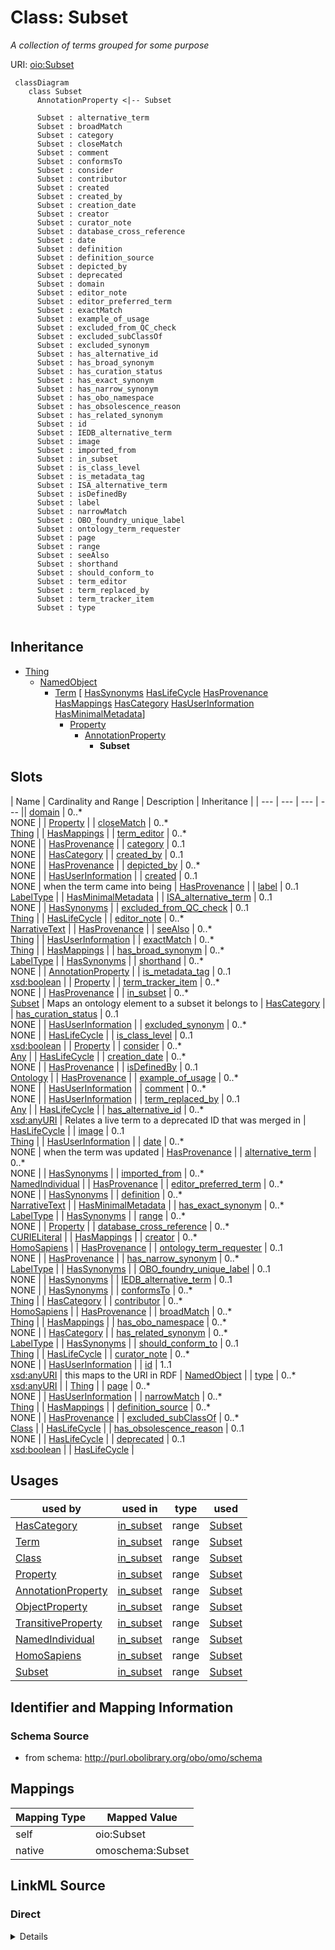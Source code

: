 # Class: Subset
_A collection of terms grouped for some purpose_




URI: [oio:Subset](http://www.geneontology.org/formats/oboInOwl#Subset)


```{mermaid}
 classDiagram
    class Subset
      AnnotationProperty <|-- Subset
      
      Subset : alternative_term
      Subset : broadMatch
      Subset : category
      Subset : closeMatch
      Subset : comment
      Subset : conformsTo
      Subset : consider
      Subset : contributor
      Subset : created
      Subset : created_by
      Subset : creation_date
      Subset : creator
      Subset : curator_note
      Subset : database_cross_reference
      Subset : date
      Subset : definition
      Subset : definition_source
      Subset : depicted_by
      Subset : deprecated
      Subset : domain
      Subset : editor_note
      Subset : editor_preferred_term
      Subset : exactMatch
      Subset : example_of_usage
      Subset : excluded_from_QC_check
      Subset : excluded_subClassOf
      Subset : excluded_synonym
      Subset : has_alternative_id
      Subset : has_broad_synonym
      Subset : has_curation_status
      Subset : has_exact_synonym
      Subset : has_narrow_synonym
      Subset : has_obo_namespace
      Subset : has_obsolescence_reason
      Subset : has_related_synonym
      Subset : id
      Subset : IEDB_alternative_term
      Subset : image
      Subset : imported_from
      Subset : in_subset
      Subset : is_class_level
      Subset : is_metadata_tag
      Subset : ISA_alternative_term
      Subset : isDefinedBy
      Subset : label
      Subset : narrowMatch
      Subset : OBO_foundry_unique_label
      Subset : ontology_term_requester
      Subset : page
      Subset : range
      Subset : seeAlso
      Subset : shorthand
      Subset : should_conform_to
      Subset : term_editor
      Subset : term_replaced_by
      Subset : term_tracker_item
      Subset : type
      
```




## Inheritance
* [Thing](Thing.md)
    * [NamedObject](NamedObject.md)
        * [Term](Term.md) [ [HasSynonyms](HasSynonyms.md) [HasLifeCycle](HasLifeCycle.md) [HasProvenance](HasProvenance.md) [HasMappings](HasMappings.md) [HasCategory](HasCategory.md) [HasUserInformation](HasUserInformation.md) [HasMinimalMetadata](HasMinimalMetadata.md)]
            * [Property](Property.md)
                * [AnnotationProperty](AnnotationProperty.md)
                    * **Subset**



## Slots

| Name | Cardinality and Range | Description | Inheritance |
| ---  | --- | --- | --- || [domain](domain.md) | 0..* <br/> NONE |  | [Property](Property.md) |
| [closeMatch](closeMatch.md) | 0..* <br/> [Thing](Thing.md) |  | [HasMappings](HasMappings.md) |
| [term_editor](term_editor.md) | 0..* <br/> NONE |  | [HasProvenance](HasProvenance.md) |
| [category](category.md) | 0..1 <br/> NONE |  | [HasCategory](HasCategory.md) |
| [created_by](created_by.md) | 0..1 <br/> NONE |  | [HasProvenance](HasProvenance.md) |
| [depicted_by](depicted_by.md) | 0..* <br/> NONE |  | [HasUserInformation](HasUserInformation.md) |
| [created](created.md) | 0..1 <br/> NONE | when the term came into being | [HasProvenance](HasProvenance.md) |
| [label](label.md) | 0..1 <br/> [LabelType](LabelType.md) |  | [HasMinimalMetadata](HasMinimalMetadata.md) |
| [ISA_alternative_term](ISA_alternative_term.md) | 0..1 <br/> NONE |  | [HasSynonyms](HasSynonyms.md) |
| [excluded_from_QC_check](excluded_from_QC_check.md) | 0..1 <br/> [Thing](Thing.md) |  | [HasLifeCycle](HasLifeCycle.md) |
| [editor_note](editor_note.md) | 0..* <br/> [NarrativeText](NarrativeText.md) |  | [HasProvenance](HasProvenance.md) |
| [seeAlso](seeAlso.md) | 0..* <br/> [Thing](Thing.md) |  | [HasUserInformation](HasUserInformation.md) |
| [exactMatch](exactMatch.md) | 0..* <br/> [Thing](Thing.md) |  | [HasMappings](HasMappings.md) |
| [has_broad_synonym](has_broad_synonym.md) | 0..* <br/> [LabelType](LabelType.md) |  | [HasSynonyms](HasSynonyms.md) |
| [shorthand](shorthand.md) | 0..* <br/> NONE |  | [AnnotationProperty](AnnotationProperty.md) |
| [is_metadata_tag](is_metadata_tag.md) | 0..1 <br/> [xsd:boolean](http://www.w3.org/2001/XMLSchema#boolean) |  | [Property](Property.md) |
| [term_tracker_item](term_tracker_item.md) | 0..* <br/> NONE |  | [HasProvenance](HasProvenance.md) |
| [in_subset](in_subset.md) | 0..* <br/> [Subset](Subset.md) | Maps an ontology element to a subset it belongs to | [HasCategory](HasCategory.md) |
| [has_curation_status](has_curation_status.md) | 0..1 <br/> NONE |  | [HasUserInformation](HasUserInformation.md) |
| [excluded_synonym](excluded_synonym.md) | 0..* <br/> NONE |  | [HasLifeCycle](HasLifeCycle.md) |
| [is_class_level](is_class_level.md) | 0..1 <br/> [xsd:boolean](http://www.w3.org/2001/XMLSchema#boolean) |  | [Property](Property.md) |
| [consider](consider.md) | 0..* <br/> [Any](Any.md) |  | [HasLifeCycle](HasLifeCycle.md) |
| [creation_date](creation_date.md) | 0..* <br/> NONE |  | [HasProvenance](HasProvenance.md) |
| [isDefinedBy](isDefinedBy.md) | 0..1 <br/> [Ontology](Ontology.md) |  | [HasProvenance](HasProvenance.md) |
| [example_of_usage](example_of_usage.md) | 0..* <br/> NONE |  | [HasUserInformation](HasUserInformation.md) |
| [comment](comment.md) | 0..* <br/> NONE |  | [HasUserInformation](HasUserInformation.md) |
| [term_replaced_by](term_replaced_by.md) | 0..1 <br/> [Any](Any.md) |  | [HasLifeCycle](HasLifeCycle.md) |
| [has_alternative_id](has_alternative_id.md) | 0..* <br/> [xsd:anyURI](http://www.w3.org/2001/XMLSchema#anyURI) | Relates a live term to a deprecated ID that was merged in | [HasLifeCycle](HasLifeCycle.md) |
| [image](image.md) | 0..1 <br/> [Thing](Thing.md) |  | [HasUserInformation](HasUserInformation.md) |
| [date](date.md) | 0..* <br/> NONE | when the term was updated | [HasProvenance](HasProvenance.md) |
| [alternative_term](alternative_term.md) | 0..* <br/> NONE |  | [HasSynonyms](HasSynonyms.md) |
| [imported_from](imported_from.md) | 0..* <br/> [NamedIndividual](NamedIndividual.md) |  | [HasProvenance](HasProvenance.md) |
| [editor_preferred_term](editor_preferred_term.md) | 0..* <br/> NONE |  | [HasSynonyms](HasSynonyms.md) |
| [definition](definition.md) | 0..* <br/> [NarrativeText](NarrativeText.md) |  | [HasMinimalMetadata](HasMinimalMetadata.md) |
| [has_exact_synonym](has_exact_synonym.md) | 0..* <br/> [LabelType](LabelType.md) |  | [HasSynonyms](HasSynonyms.md) |
| [range](range.md) | 0..* <br/> NONE |  | [Property](Property.md) |
| [database_cross_reference](database_cross_reference.md) | 0..* <br/> [CURIELiteral](CURIELiteral.md) |  | [HasMappings](HasMappings.md) |
| [creator](creator.md) | 0..* <br/> [HomoSapiens](HomoSapiens.md) |  | [HasProvenance](HasProvenance.md) |
| [ontology_term_requester](ontology_term_requester.md) | 0..1 <br/> NONE |  | [HasProvenance](HasProvenance.md) |
| [has_narrow_synonym](has_narrow_synonym.md) | 0..* <br/> [LabelType](LabelType.md) |  | [HasSynonyms](HasSynonyms.md) |
| [OBO_foundry_unique_label](OBO_foundry_unique_label.md) | 0..1 <br/> NONE |  | [HasSynonyms](HasSynonyms.md) |
| [IEDB_alternative_term](IEDB_alternative_term.md) | 0..1 <br/> NONE |  | [HasSynonyms](HasSynonyms.md) |
| [conformsTo](conformsTo.md) | 0..* <br/> [Thing](Thing.md) |  | [HasCategory](HasCategory.md) |
| [contributor](contributor.md) | 0..* <br/> [HomoSapiens](HomoSapiens.md) |  | [HasProvenance](HasProvenance.md) |
| [broadMatch](broadMatch.md) | 0..* <br/> [Thing](Thing.md) |  | [HasMappings](HasMappings.md) |
| [has_obo_namespace](has_obo_namespace.md) | 0..* <br/> NONE |  | [HasCategory](HasCategory.md) |
| [has_related_synonym](has_related_synonym.md) | 0..* <br/> [LabelType](LabelType.md) |  | [HasSynonyms](HasSynonyms.md) |
| [should_conform_to](should_conform_to.md) | 0..1 <br/> [Thing](Thing.md) |  | [HasLifeCycle](HasLifeCycle.md) |
| [curator_note](curator_note.md) | 0..* <br/> NONE |  | [HasUserInformation](HasUserInformation.md) |
| [id](id.md) | 1..1 <br/> [xsd:anyURI](http://www.w3.org/2001/XMLSchema#anyURI) | this maps to the URI in RDF | [NamedObject](NamedObject.md) |
| [type](type.md) | 0..* <br/> [xsd:anyURI](http://www.w3.org/2001/XMLSchema#anyURI) |  | [Thing](Thing.md) |
| [page](page.md) | 0..* <br/> NONE |  | [HasUserInformation](HasUserInformation.md) |
| [narrowMatch](narrowMatch.md) | 0..* <br/> [Thing](Thing.md) |  | [HasMappings](HasMappings.md) |
| [definition_source](definition_source.md) | 0..* <br/> NONE |  | [HasProvenance](HasProvenance.md) |
| [excluded_subClassOf](excluded_subClassOf.md) | 0..* <br/> [Class](Class.md) |  | [HasLifeCycle](HasLifeCycle.md) |
| [has_obsolescence_reason](has_obsolescence_reason.md) | 0..1 <br/> NONE |  | [HasLifeCycle](HasLifeCycle.md) |
| [deprecated](deprecated.md) | 0..1 <br/> [xsd:boolean](http://www.w3.org/2001/XMLSchema#boolean) |  | [HasLifeCycle](HasLifeCycle.md) |



## Usages

| used by | used in | type | used |
| ---  | --- | --- | --- |
| [HasCategory](HasCategory.md) | [in_subset](in_subset.md) | range | [Subset](Subset.md) |
| [Term](Term.md) | [in_subset](in_subset.md) | range | [Subset](Subset.md) |
| [Class](Class.md) | [in_subset](in_subset.md) | range | [Subset](Subset.md) |
| [Property](Property.md) | [in_subset](in_subset.md) | range | [Subset](Subset.md) |
| [AnnotationProperty](AnnotationProperty.md) | [in_subset](in_subset.md) | range | [Subset](Subset.md) |
| [ObjectProperty](ObjectProperty.md) | [in_subset](in_subset.md) | range | [Subset](Subset.md) |
| [TransitiveProperty](TransitiveProperty.md) | [in_subset](in_subset.md) | range | [Subset](Subset.md) |
| [NamedIndividual](NamedIndividual.md) | [in_subset](in_subset.md) | range | [Subset](Subset.md) |
| [HomoSapiens](HomoSapiens.md) | [in_subset](in_subset.md) | range | [Subset](Subset.md) |
| [Subset](Subset.md) | [in_subset](in_subset.md) | range | [Subset](Subset.md) |






## Identifier and Mapping Information







### Schema Source


* from schema: http://purl.obolibrary.org/obo/omo/schema





## Mappings

| Mapping Type | Mapped Value |
| ---  | ---  |
| self | oio:Subset |
| native | omoschema:Subset |


## LinkML Source

<!-- TODO: investigate https://stackoverflow.com/questions/37606292/how-to-create-tabbed-code-blocks-in-mkdocs-or-sphinx -->

### Direct

<details>
```yaml
name: Subset
description: A collection of terms grouped for some purpose
from_schema: http://purl.obolibrary.org/obo/omo/schema
rank: 1000
is_a: AnnotationProperty
class_uri: oio:Subset

```
</details>

### Induced

<details>
```yaml
name: Subset
description: A collection of terms grouped for some purpose
from_schema: http://purl.obolibrary.org/obo/omo/schema
rank: 1000
is_a: AnnotationProperty
attributes:
  shorthand:
    name: shorthand
    deprecated: deprecated oboInOwl property
    from_schema: http://purl.obolibrary.org/obo/omo/schema
    rank: 1000
    slot_uri: oio:shorthand
    multivalued: true
    alias: shorthand
    owner: Subset
    domain_of:
    - AnnotationProperty
    - ObjectProperty
    range: string
  domain:
    name: domain
    todos:
    - restrict range
    from_schema: http://purl.obolibrary.org/obo/omo/schema
    rank: 1000
    is_a: logical_predicate
    slot_uri: rdfs:domain
    multivalued: true
    alias: domain
    owner: Subset
    domain_of:
    - Property
    range: string
  range:
    name: range
    todos:
    - restrict range
    from_schema: http://purl.obolibrary.org/obo/omo/schema
    rank: 1000
    is_a: logical_predicate
    slot_uri: rdfs:range
    multivalued: true
    alias: range
    owner: Subset
    domain_of:
    - Property
    range: string
  is_class_level:
    name: is_class_level
    deprecated: deprecated oboInOwl property
    from_schema: http://purl.obolibrary.org/obo/omo/schema
    rank: 1000
    slot_uri: oio:is_class_level
    alias: is_class_level
    owner: Subset
    domain_of:
    - Property
    range: boolean
  is_metadata_tag:
    name: is_metadata_tag
    deprecated: deprecated oboInOwl property
    from_schema: http://purl.obolibrary.org/obo/omo/schema
    rank: 1000
    slot_uri: oio:is_metadata_tag
    alias: is_metadata_tag
    owner: Subset
    domain_of:
    - Property
    range: boolean
  has_exact_synonym:
    name: has_exact_synonym
    from_schema: http://purl.obolibrary.org/obo/omo/schema
    rank: 1000
    is_a: synonym
    slot_uri: oio:hasExactSynonym
    multivalued: true
    alias: has_exact_synonym
    owner: Subset
    domain_of:
    - HasSynonyms
    - Axiom
    disjoint_with:
    - label
    range: label type
  has_narrow_synonym:
    name: has_narrow_synonym
    from_schema: http://purl.obolibrary.org/obo/omo/schema
    rank: 1000
    is_a: synonym
    slot_uri: oio:hasNarrowSynonym
    multivalued: true
    alias: has_narrow_synonym
    owner: Subset
    domain_of:
    - HasSynonyms
    range: label type
  has_broad_synonym:
    name: has_broad_synonym
    from_schema: http://purl.obolibrary.org/obo/omo/schema
    rank: 1000
    is_a: synonym
    slot_uri: oio:hasBroadSynonym
    multivalued: true
    alias: has_broad_synonym
    owner: Subset
    domain_of:
    - HasSynonyms
    range: label type
  has_related_synonym:
    name: has_related_synonym
    from_schema: http://purl.obolibrary.org/obo/omo/schema
    rank: 1000
    slot_uri: oio:hasRelatedSynonym
    multivalued: true
    alias: has_related_synonym
    owner: Subset
    domain_of:
    - HasSynonyms
    range: label type
  alternative_term:
    name: alternative_term
    in_subset:
    - allotrope permitted profile
    from_schema: http://purl.obolibrary.org/obo/omo/schema
    exact_mappings:
    - skos:altLabel
    rank: 1000
    slot_uri: IAO:0000118
    multivalued: true
    alias: alternative_term
    owner: Subset
    domain_of:
    - HasSynonyms
    range: string
  ISA_alternative_term:
    name: ISA_alternative_term
    from_schema: http://purl.obolibrary.org/obo/omo/schema
    rank: 1000
    is_a: alternative_term
    slot_uri: OBI:0001847
    multivalued: true
    alias: ISA_alternative_term
    owner: Subset
    domain_of:
    - HasSynonyms
    range: string
  IEDB_alternative_term:
    name: IEDB_alternative_term
    from_schema: http://purl.obolibrary.org/obo/omo/schema
    rank: 1000
    is_a: alternative_term
    slot_uri: OBI:9991118
    multivalued: true
    alias: IEDB_alternative_term
    owner: Subset
    domain_of:
    - HasSynonyms
    range: string
  editor_preferred_term:
    name: editor_preferred_term
    in_subset:
    - obi permitted profile
    from_schema: http://purl.obolibrary.org/obo/omo/schema
    rank: 1000
    is_a: alternative_term
    slot_uri: IAO:0000111
    multivalued: true
    alias: editor_preferred_term
    owner: Subset
    domain_of:
    - HasSynonyms
    range: string
  OBO_foundry_unique_label:
    name: OBO_foundry_unique_label
    todos:
    - add uniquekey
    from_schema: http://purl.obolibrary.org/obo/omo/schema
    rank: 1000
    is_a: alternative_term
    slot_uri: IAO:0000589
    multivalued: true
    alias: OBO_foundry_unique_label
    owner: Subset
    domain_of:
    - HasSynonyms
    range: string
  deprecated:
    name: deprecated
    in_subset:
    - allotrope permitted profile
    - go permitted profile
    - obi permitted profile
    from_schema: http://purl.obolibrary.org/obo/omo/schema
    aliases:
    - is obsolete
    rank: 1000
    is_a: obsoletion_related_property
    domain: ObsoleteAspect
    slot_uri: owl:deprecated
    alias: deprecated
    owner: Subset
    domain_of:
    - HasLifeCycle
    range: boolean
  has_obsolescence_reason:
    name: has_obsolescence_reason
    todos:
    - restrict range
    comments:
    - '{''RULE'': ''subject must be deprecated''}'
    from_schema: http://purl.obolibrary.org/obo/omo/schema
    rank: 1000
    is_a: obsoletion_related_property
    domain: ObsoleteAspect
    slot_uri: IAO:0000231
    alias: has_obsolescence_reason
    owner: Subset
    domain_of:
    - HasLifeCycle
    range: string
  term_replaced_by:
    name: term_replaced_by
    comments:
    - '{''RULE'': ''subject must be deprecated''}'
    in_subset:
    - go permitted profile
    - obi permitted profile
    - allotrope permitted profile
    from_schema: http://purl.obolibrary.org/obo/omo/schema
    exact_mappings:
    - dcterms:isReplacedBy
    rank: 1000
    is_a: obsoletion_related_property
    domain: ObsoleteAspect
    slot_uri: IAO:0100001
    alias: term_replaced_by
    owner: Subset
    domain_of:
    - HasLifeCycle
    range: Any
  consider:
    name: consider
    comments:
    - '{''RULE'': ''subject must be deprecated''}'
    in_subset:
    - go permitted profile
    from_schema: http://purl.obolibrary.org/obo/omo/schema
    rank: 1000
    is_a: obsoletion_related_property
    domain: ObsoleteAspect
    slot_uri: oio:consider
    multivalued: true
    alias: consider
    owner: Subset
    domain_of:
    - HasLifeCycle
    range: Any
  has_alternative_id:
    name: has_alternative_id
    description: Relates a live term to a deprecated ID that was merged in
    deprecated: This is deprecated as it is redundant with the inverse replaced_by
      triple
    comments:
    - '{''RULE'': ''object must NOT be deprecated''}'
    in_subset:
    - go permitted profile
    from_schema: http://purl.obolibrary.org/obo/omo/schema
    see_also:
    - https://github.com/owlcs/owlapi/issues/317
    rank: 1000
    is_a: obsoletion_related_property
    domain: NotObsoleteAspect
    slot_uri: oio:hasAlternativeId
    multivalued: true
    alias: has_alternative_id
    owner: Subset
    domain_of:
    - HasLifeCycle
    range: uriorcurie
  excluded_from_QC_check:
    name: excluded_from_QC_check
    from_schema: http://purl.obolibrary.org/obo/omo/schema
    rank: 1000
    is_a: excluded_axiom
    alias: excluded_from_QC_check
    owner: Subset
    domain_of:
    - HasLifeCycle
    range: Thing
  excluded_subClassOf:
    name: excluded_subClassOf
    from_schema: http://purl.obolibrary.org/obo/omo/schema
    rank: 1000
    is_a: excluded_axiom
    multivalued: true
    alias: excluded_subClassOf
    owner: Subset
    domain_of:
    - HasLifeCycle
    range: Class
  excluded_synonym:
    name: excluded_synonym
    from_schema: http://purl.obolibrary.org/obo/omo/schema
    exact_mappings:
    - skos:hiddenSynonym
    rank: 1000
    is_a: excluded_axiom
    multivalued: true
    alias: excluded_synonym
    owner: Subset
    domain_of:
    - HasLifeCycle
    range: string
  should_conform_to:
    name: should_conform_to
    from_schema: http://purl.obolibrary.org/obo/omo/schema
    rank: 1000
    is_a: excluded_axiom
    alias: should_conform_to
    owner: Subset
    domain_of:
    - HasLifeCycle
    range: Thing
  created_by:
    name: created_by
    deprecated: proposed obsoleted by OMO group 2022-04-12
    from_schema: http://purl.obolibrary.org/obo/omo/schema
    deprecated_element_has_exact_replacement: creator
    rank: 1000
    is_a: provenance_property
    slot_uri: oio:created_by
    alias: created_by
    owner: Subset
    domain_of:
    - HasProvenance
    - Axiom
    range: string
  creation_date:
    name: creation_date
    deprecated: proposed obsoleted by OMO group 2022-04-12
    todos:
    - restrict range
    from_schema: http://purl.obolibrary.org/obo/omo/schema
    deprecated_element_has_exact_replacement: created
    rank: 1000
    is_a: provenance_property
    slot_uri: oio:creation_date
    multivalued: true
    alias: creation_date
    owner: Subset
    domain_of:
    - HasProvenance
    range: string
  contributor:
    name: contributor
    from_schema: http://purl.obolibrary.org/obo/omo/schema
    close_mappings:
    - prov:wasAttributedTo
    rank: 1000
    is_a: provenance_property
    slot_uri: dcterms:contributor
    multivalued: true
    alias: contributor
    owner: Subset
    domain_of:
    - HasProvenance
    range: HomoSapiens
    structured_pattern:
      syntax: '{orcid_regex}'
      interpolated: true
      partial_match: false
  creator:
    name: creator
    from_schema: http://purl.obolibrary.org/obo/omo/schema
    close_mappings:
    - prov:wasAttributedTo
    rank: 1000
    is_a: provenance_property
    slot_uri: dcterms:creator
    multivalued: true
    alias: creator
    owner: Subset
    domain_of:
    - HasProvenance
    - Ontology
    range: HomoSapiens
    structured_pattern:
      syntax: '{orcid_regex}'
      interpolated: true
      partial_match: false
  created:
    name: created
    description: when the term came into being
    from_schema: http://purl.obolibrary.org/obo/omo/schema
    close_mappings:
    - pav:createdOn
    rank: 1000
    is_a: provenance_property
    slot_uri: dcterms:created
    multivalued: false
    alias: created
    owner: Subset
    domain_of:
    - HasProvenance
    - Ontology
    range: string
  date:
    name: date
    description: when the term was updated
    from_schema: http://purl.obolibrary.org/obo/omo/schema
    close_mappings:
    - pav:authoredOn
    rank: 1000
    is_a: provenance_property
    slot_uri: dcterms:date
    multivalued: true
    alias: date
    owner: Subset
    domain_of:
    - HasProvenance
    range: string
  isDefinedBy:
    name: isDefinedBy
    from_schema: http://purl.obolibrary.org/obo/omo/schema
    close_mappings:
    - pav:importedFrom
    - dcterms:publisher
    rank: 1000
    slot_uri: rdfs:isDefinedBy
    alias: isDefinedBy
    owner: Subset
    domain_of:
    - HasProvenance
    range: Ontology
  editor_note:
    name: editor_note
    from_schema: http://purl.obolibrary.org/obo/omo/schema
    rank: 1000
    is_a: provenance_property
    slot_uri: IAO:0000116
    multivalued: true
    alias: editor_note
    owner: Subset
    domain_of:
    - HasProvenance
    range: narrative text
  term_editor:
    name: term_editor
    from_schema: http://purl.obolibrary.org/obo/omo/schema
    rank: 1000
    is_a: provenance_property
    slot_uri: IAO:0000117
    multivalued: true
    alias: term_editor
    owner: Subset
    domain_of:
    - HasProvenance
    range: string
  definition_source:
    name: definition_source
    todos:
    - restrict range
    in_subset:
    - obi permitted profile
    from_schema: http://purl.obolibrary.org/obo/omo/schema
    rank: 1000
    is_a: provenance_property
    slot_uri: IAO:0000119
    multivalued: true
    alias: definition_source
    owner: Subset
    domain_of:
    - HasProvenance
    range: string
  ontology_term_requester:
    name: ontology_term_requester
    from_schema: http://purl.obolibrary.org/obo/omo/schema
    rank: 1000
    is_a: provenance_property
    slot_uri: IAO:0000234
    alias: ontology_term_requester
    owner: Subset
    domain_of:
    - HasProvenance
    range: string
  imported_from:
    name: imported_from
    from_schema: http://purl.obolibrary.org/obo/omo/schema
    rank: 1000
    is_a: provenance_property
    slot_uri: IAO:0000412
    multivalued: true
    alias: imported_from
    owner: Subset
    domain_of:
    - HasProvenance
    range: NamedIndividual
  term_tracker_item:
    name: term_tracker_item
    todos:
    - restrict range
    from_schema: http://purl.obolibrary.org/obo/omo/schema
    rank: 1000
    is_a: provenance_property
    slot_uri: IAO:0000233
    multivalued: true
    alias: term_tracker_item
    owner: Subset
    domain_of:
    - HasProvenance
    range: string
  broadMatch:
    name: broadMatch
    from_schema: http://purl.obolibrary.org/obo/omo/schema
    rank: 1000
    is_a: match
    slot_uri: skos:broadMatch
    multivalued: true
    alias: broadMatch
    owner: Subset
    domain_of:
    - HasMappings
    range: Property
  closeMatch:
    name: closeMatch
    from_schema: http://purl.obolibrary.org/obo/omo/schema
    rank: 1000
    is_a: match
    slot_uri: skos:closeMatch
    multivalued: true
    alias: closeMatch
    owner: Subset
    domain_of:
    - HasMappings
    range: Property
  exactMatch:
    name: exactMatch
    from_schema: http://purl.obolibrary.org/obo/omo/schema
    rank: 1000
    is_a: match
    slot_uri: skos:exactMatch
    multivalued: true
    alias: exactMatch
    owner: Subset
    domain_of:
    - HasMappings
    range: Property
  narrowMatch:
    name: narrowMatch
    from_schema: http://purl.obolibrary.org/obo/omo/schema
    rank: 1000
    is_a: match
    slot_uri: skos:narrowMatch
    multivalued: true
    alias: narrowMatch
    owner: Subset
    domain_of:
    - HasMappings
    range: Property
  database_cross_reference:
    name: database_cross_reference
    from_schema: http://purl.obolibrary.org/obo/omo/schema
    rank: 1000
    is_a: match
    slot_uri: oio:hasDbXref
    multivalued: true
    alias: database_cross_reference
    owner: Subset
    domain_of:
    - HasMappings
    - Axiom
    range: CURIELiteral
  has_obo_namespace:
    name: has_obo_namespace
    from_schema: http://purl.obolibrary.org/obo/omo/schema
    rank: 1000
    slot_uri: oio:hasOBONamespace
    multivalued: true
    alias: has_obo_namespace
    owner: Subset
    domain_of:
    - HasCategory
    range: string
  category:
    name: category
    from_schema: http://purl.obolibrary.org/obo/omo/schema
    rank: 1000
    is_a: informative_property
    slot_uri: biolink:category
    alias: category
    owner: Subset
    domain_of:
    - HasCategory
    range: string
  in_subset:
    name: in_subset
    description: Maps an ontology element to a subset it belongs to
    from_schema: http://purl.obolibrary.org/obo/omo/schema
    rank: 1000
    slot_uri: oio:inSubset
    multivalued: true
    alias: in_subset
    owner: Subset
    domain_of:
    - HasCategory
    range: Subset
  conformsTo:
    name: conformsTo
    from_schema: http://purl.obolibrary.org/obo/omo/schema
    rank: 1000
    is_a: informative_property
    slot_uri: dcterms:conformsTo
    multivalued: true
    alias: conformsTo
    owner: Subset
    domain_of:
    - HasCategory
    range: Thing
  comment:
    name: comment
    comments:
    - in obo format, a term cannot have more than one comment
    from_schema: http://purl.obolibrary.org/obo/omo/schema
    rank: 1000
    is_a: informative_property
    slot_uri: rdfs:comment
    multivalued: true
    alias: comment
    owner: Subset
    domain_of:
    - HasUserInformation
    - Ontology
    - Axiom
    range: string
  seeAlso:
    name: seeAlso
    todos:
    - restrict range
    from_schema: http://purl.obolibrary.org/obo/omo/schema
    rank: 1000
    slot_uri: rdfs:seeAlso
    multivalued: true
    alias: seeAlso
    owner: Subset
    domain_of:
    - HasUserInformation
    - Axiom
    range: Thing
  image:
    name: image
    from_schema: http://purl.obolibrary.org/obo/omo/schema
    rank: 1000
    is_a: informative_property
    slot_uri: sdo:image
    alias: image
    owner: Subset
    domain_of:
    - HasUserInformation
    range: Thing
  example_of_usage:
    name: example_of_usage
    in_subset:
    - allotrope permitted profile
    from_schema: http://purl.obolibrary.org/obo/omo/schema
    exact_mappings:
    - skos:example
    rank: 1000
    is_a: informative_property
    slot_uri: IAO:0000112
    multivalued: true
    alias: example_of_usage
    owner: Subset
    domain_of:
    - HasUserInformation
    range: string
  curator_note:
    name: curator_note
    from_schema: http://purl.obolibrary.org/obo/omo/schema
    rank: 1000
    is_a: provenance_property
    slot_uri: IAO:0000232
    multivalued: true
    alias: curator_note
    owner: Subset
    domain_of:
    - HasUserInformation
    range: string
  has_curation_status:
    name: has_curation_status
    from_schema: http://purl.obolibrary.org/obo/omo/schema
    rank: 1000
    is_a: informative_property
    slot_uri: IAO:0000114
    alias: has_curation_status
    owner: Subset
    domain_of:
    - HasUserInformation
    range: string
  depicted_by:
    name: depicted_by
    from_schema: http://purl.obolibrary.org/obo/omo/schema
    rank: 1000
    is_a: informative_property
    slot_uri: foaf:depicted_by
    multivalued: true
    alias: depicted_by
    owner: Subset
    domain_of:
    - HasUserInformation
    range: string
  page:
    name: page
    from_schema: http://purl.obolibrary.org/obo/omo/schema
    rank: 1000
    is_a: informative_property
    slot_uri: foaf:page
    multivalued: true
    alias: page
    owner: Subset
    domain_of:
    - HasUserInformation
    range: string
  label:
    name: label
    comments:
    - SHOULD follow OBO label guidelines
    - MUST be unique within an ontology
    - SHOULD be unique across OBO
    in_subset:
    - allotrope required profile
    - go required profile
    - obi required profile
    from_schema: http://purl.obolibrary.org/obo/omo/schema
    exact_mappings:
    - skos:prefLabel
    rank: 1000
    is_a: core_property
    slot_uri: rdfs:label
    multivalued: false
    alias: label
    owner: Subset
    domain_of:
    - HasMinimalMetadata
    - Axiom
    range: label type
    recommended: true
  definition:
    name: definition
    comments:
    - SHOULD be in Aristotelian (genus-differentia) form
    in_subset:
    - allotrope required profile
    - go required profile
    - obi required profile
    from_schema: http://purl.obolibrary.org/obo/omo/schema
    exact_mappings:
    - skos:definition
    rank: 1000
    is_a: core_property
    slot_uri: IAO:0000115
    multivalued: true
    alias: definition
    owner: Subset
    domain_of:
    - HasMinimalMetadata
    range: narrative text
    recommended: true
  id:
    name: id
    description: this maps to the URI in RDF
    from_schema: http://purl.obolibrary.org/obo/omo/schema
    rank: 1000
    is_a: core_property
    identifier: true
    alias: id
    owner: Subset
    domain_of:
    - NamedObject
    range: uriorcurie
    required: true
  type:
    name: type
    from_schema: http://purl.obolibrary.org/obo/omo/schema
    rank: 1000
    is_a: logical_predicate
    slot_uri: rdf:type
    multivalued: true
    designates_type: true
    alias: type
    owner: Subset
    domain_of:
    - Thing
    range: uriorcurie
class_uri: oio:Subset

```
</details>